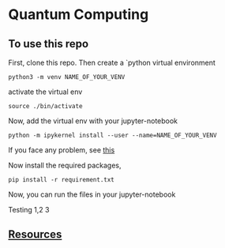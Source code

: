 # Quantum Computing 
## To use this repo

First, clone this repo.
Then create a  `python virtual environment 
```
python3 -m venv NAME_OF_YOUR_VENV
```
activate the virtual env
```
source ./bin/activate
```
Now, add the virtual env with your jupyter-notebook
```
python -m ipykernel install --user --name=NAME_OF_YOUR_VENV
```
If you face any problem, see [this](https://towardsdatascience.com/create-virtual-environment-using-virtualenv-and-add-it-to-jupyter-notebook-6e1bf4e03415)     

Now install the required packages,
```
pip install -r requirement.txt 
```
Now, you can run the files in your jupyter-notebook

Testing 1,2 3
## [Resources](./RESOURCES.md)
